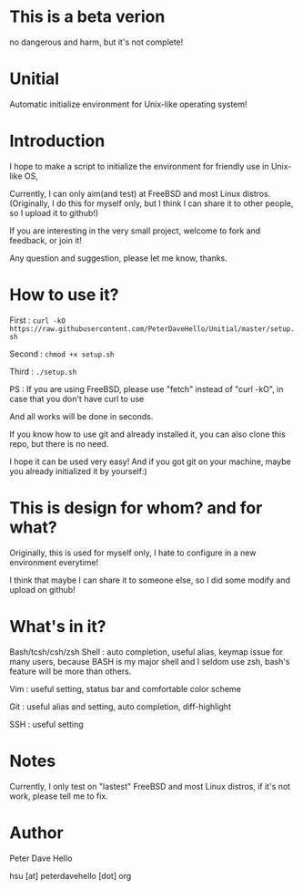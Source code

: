 This is a beta verion
=====================
no dangerous and harm, but it's not complete!

Unitial
=======
Automatic initialize environment for Unix-like operating system!


Introduction
============
I hope to make a script to initialize the environment for friendly use in Unix-like OS,

Currently, I can only aim(and test) at FreeBSD and most Linux distros.
(Originally, I do this for myself only, but I think I can share it to other people, so I upload it to github!)

If you are interesting in the very small project, welcome to fork and feedback, or join it!

Any question and suggestion, please let me know, thanks.


How to use it?
==============
First :
`curl -kO https://raw.githubusercontent.com/PeterDaveHello/Unitial/master/setup.sh`

Second :
`chmod +x setup.sh`

Third :
`./setup.sh`

PS : If you are using FreeBSD, please use "fetch" instead of "curl -kO", in case that you don't have curl to use

And all works will be done in seconds.

If you know how to use git and already installed it, you can also clone this repo, but there is no need.

I hope it can be used very easy! And if you got git on your machine, maybe you already initialized it by yourself:)

This is design for whom? and for what?
======================================
Originally, this is used for myself only, I hate to configure in a new environment everytime!

I think that maybe I can share it to someone else, so I did some modify and upload on github! 


What's in it?
=============
Bash/tcsh/csh/zsh Shell :
auto completion, useful alias, keymap issue for many users, because BASH is my major shell and I seldom use zsh, bash's feature will be more than others.

Vim :
useful setting, status bar and comfortable color scheme

Git :
useful alias and setting, auto completion, diff-highlight

SSH :
useful setting

Notes
=====
Currently, I only test on "lastest" FreeBSD and most Linux distros, if it's not work, please tell me to fix.

Author
======
Peter Dave Hello

hsu [at] peterdavehello [dot] org
